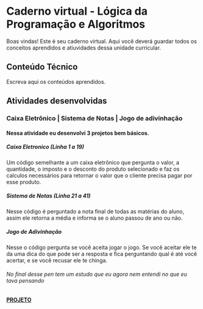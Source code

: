 # Caderno virtual - Lógica da Programação e Algoritmos
Boas vindas! Este é seu caderno virtual. Aqui você deverá guardar todos os conceitos aprendidos e atiuvidades dessa unidade curricular. 


## Conteúdo Técnico
Escreva aqui os conteúdos aprendidos.



## Atividades desenvolvidas

### Caixa Eletrônico | Sistema de Notas | Jogo de adivinhação

#### Nessa atividade eu desenvolvi 3 projetos bem básicos.
##### Caixa Eletronico (_Linha 1 a 19_)
Um código semelhante a um caixa eletrônico que pergunta o valor, a quantidade, o imposto e o desconto do produto selecionado e faz os calculos necessários para retornar o valor que o cliente precisa pagar por esse produto.

##### Sistema de Notas (_Linha 21 a 41_)
Nesse código é perguntado a nota final de todas as matérias do aluno, assim ele retorna a média e informa se o aluno passou de ano ou não.

##### Jogo de Adivinhação
Nesse o código pergunta se você aceita jogar o jogo. Se você aceitar ele te da uma dica do que pode ser a resposta e fica perguntando qual é até você acertar, e se você recusar ele te chinga.

###### *No final desse pen tem um estudo que eu agora nem entendi no que eu tava pensando*

__[PROJETO](https://codepen.io/Heitor-Chans/pen/poXPMLo)__

